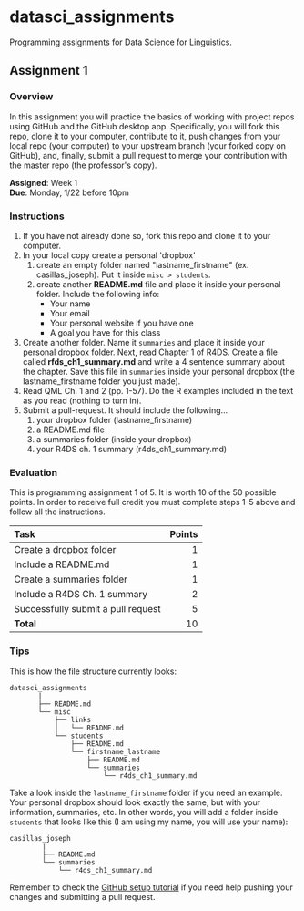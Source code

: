 datasci_assignments
===================

Programming assignments for Data Science for Linguistics.

## Assignment 1

### Overview

In this assignment you will practice the basics of working with project repos
using GitHub and the GitHub desktop app. Specifically, you will fork this 
repo, clone it to your computer, contribute to it, push changes from your local 
repo (your computer) to your upstream branch (your forked copy on GitHub), and, 
finally, submit a pull request to merge your contribution with the master repo 
(the professor's copy).

**Assigned**: Week 1  
**Due**: Monday, 1/22 before 10pm  

### Instructions

1. If you have not already done so, fork this repo and clone it to your computer.
2. In your local copy create a personal 'dropbox'
    1. create an empty folder named "lastname\_firstname" (ex. 
    casillas\_joseph). Put it inside ```misc > students```.
    2. create another **README.md** file and place it inside your personal 
    folder. Include the following info:
        - Your name
        - Your email
        - Your personal website if you have one
        - A goal you have for this class
3. Create another folder. Name it ```summaries``` and place it inside your 
personal dropbox folder. Next, read Chapter 1 of R4DS. Create a file called 
**rfds\_ch1\_summary.md** and write a 4 sentence summary about the chapter. 
Save this file in ```summaries``` inside your personal dropbox (the 
lastname\_firstname folder you just made). 
4. Read QML Ch. 1 and 2 (pp. 1-57). Do the R examples included in the text as
you read (nothing to turn in).
5. Submit a pull-request. It should include the following...
	1. your dropbox folder (lastname\_firstname)
	2. a README.md file
    3. a summaries folder (inside your dropbox)
	4. your R4DS ch. 1 summary (r4ds_ch1_summary.md)

### Evaluation

This is programming assignment 1 of 5. It is worth 10 of the 50 possible 
points. In order to receive full credit you must complete steps 1-5 above 
and follow all the instructions. 

|                Task                | Points |
| :--------------------------------- | -----: |
| Create a dropbox folder            |      1 |
| Include a README.md                |      1 |
| Create a summaries folder          |      1 |
| Include a R4DS Ch. 1 summary       |      2 |
| Successfully submit a pull request |      5 |
| **Total**                          |     10 |


### Tips

This is how the file structure currently looks:

```
datasci_assignments
       |
       ├── README.md
       └── misc
           ├── links
           │   └── README.md
           └── students
               ├── README.md
               └── firstname_lastname
                   ├── README.md
                   └── summaries
                       └── r4ds_ch1_summary.md
```

Take a look inside the ```lastname_firstname``` folder if you need an example. 
Your personal dropbox should look exactly the same, but with your information, 
summaries, etc. In other words, you will add a folder inside ```students``` 
that looks like this (I am using my name, you will use your name): 

```
casillas_joseph
        |
        ├── README.md
        └── summaries
            └── r4ds_ch1_summary.md
```

Remember to check the [GitHub setup tutorial][githubtut] if you need help pushing 
your changes and submitting a pull request.

[githubtut]: http://www.jvcasillas.com/ru_teaching/ru_spanish_589/589_01_s2018/sources/tuts/github_setup/index.html